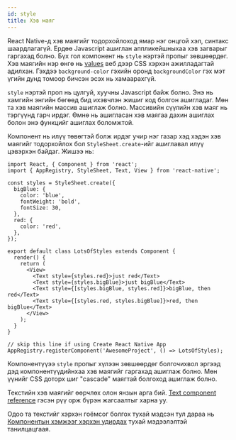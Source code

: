 ```yaml
---
id: style
title: Хэв маяг
---
```


React Native-д хэв маягийг тодорхойлоход ямар нэг онцгой хэл, синтакс шаардлагагүй. Ердөө Javascript ашиглан аппликейшныхаа хэв загварыг гаргахад болно. Бүх гол компонент нь `style` нэртэй пропыг зөвшөөрдөг. 
Хэв маягийн нэр өнгө нь [values](colors.md) веб дээр CSS хэрхэн ажилладагтай адилхан.  Гэхдээ `background-color` гэхийн оронд `backgroundColor` гэх мэт үгийн дунд томоор бичсэн эсэх нь хамаарахгүй.  

`style` нэртэй проп нь цулгуй, хуучны Javascript байж болно. Энэ нь хамгийн энгийн бөгөөд бид ихэвчлэн жишиг код болгон ашигладаг. Мөн та хэв маягийн массив ашиглаж болно. Массивийн сүүлийн хэв маяг нь тэргүүнд гарч ирдэг. Өмнө нь ашигласан хэв маягаа дахин ашиглах болон энэ функцийг ашиглах боломжтой. 

Компонент нь илүү төвөгтэй болж ирдэг учир нэг газар хэд хэдэн хэв маягийг тодорхойлох бол `StyleSheet.create`-ийг ашиглавал илүү цэвэрхэн байдаг. Жишээ нь:  

```ReactNativeWebPlayer
import React, { Component } from 'react';
import { AppRegistry, StyleSheet, Text, View } from 'react-native';

const styles = StyleSheet.create({
  bigBlue: {
    color: 'blue',
    fontWeight: 'bold',
    fontSize: 30,
  },
  red: {
    color: 'red',
  },
});

export default class LotsOfStyles extends Component {
  render() {
    return (
      <View>
        <Text style={styles.red}>just red</Text>
        <Text style={styles.bigBlue}>just bigBlue</Text>
        <Text style={[styles.bigBlue, styles.red]}>bigBlue, then red</Text>
        <Text style={[styles.red, styles.bigBlue]}>red, then bigBlue</Text>
      </View>
    );
  }
}

// skip this line if using Create React Native App
AppRegistry.registerComponent('AwesomeProject', () => LotsOfStyles);
```
Компонентүүээ `style` пропыг хүлээн зөвшөөрдөг болгочихвол эргээд дэд компонентүүдийнхаа хэв маягийг гаргахад ашиглаж болно. Мөн үүнийг CSS доторх шиг "cascade" маягтай болгоход ашиглаж болно.

Текстийн хэв маягийг өөрчлөх олон янзын арга бий. [Text component reference](text.md) гэсэн рүү орж бүрэн жагсаалтыг харна уу.

Одоо та текстийг хэрхэн гоёмсог болгох тухай мэдсэн тул дараа нь 
 [Компонентын хэмжээг хэрхэн удирдах](height-and-width.md) тухай мэдээлэлтэй танилцацгаая.
